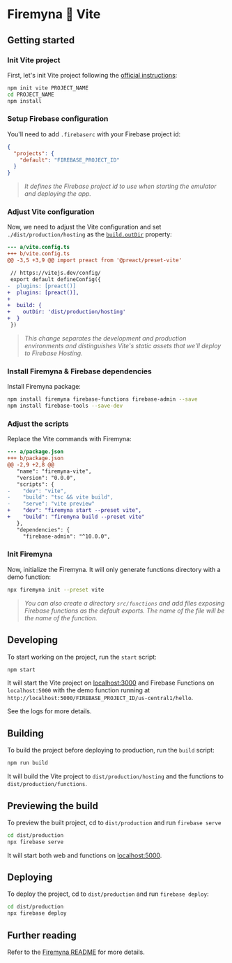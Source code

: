 # Firemyna 💖 Vite

## Getting started

### Init Vite project

First, let's init Vite project following the [official instructions](https://vitejs.dev/guide/#scaffolding-your-first-vite-project):

```bash
npm init vite PROJECT_NAME
cd PROJECT_NAME
npm install
```

### Setup Firebase configuration

You'll need to add `.firebaserc` with your Firebase project id:

```json
{
  "projects": {
    "default": "FIREBASE_PROJECT_ID"
  }
}
```

> _It defines the Firebase project id to use when starting the emulator and deploying the app._

### Adjust Vite configuration

Now, we need to adjust the Vite configuration and set `./dist/production/hosting` as the [`build.outDir`](https://vitejs.dev/config/#build-outdir) property:

```diff
--- a/vite.config.ts
+++ b/vite.config.ts
@@ -3,5 +3,9 @@ import preact from '@preact/preset-vite'

 // https://vitejs.dev/config/
 export default defineConfig({
-  plugins: [preact()]
+  plugins: [preact()],
+
+  build: {
+    outDir: 'dist/production/hosting'
+  }
 })
```

> _This change separates the development and production environments and distinguishes Vite's static assets that we'll deploy to Firebase Hosting._

### Install Firemyna & Firebase dependencies

Install Firemyna package:

```bash
npm install firemyna firebase-functions firebase-admin --save
npm install firebase-tools --save-dev
```

### Adjust the scripts

Replace the Vite commands with Firemyna:

```diff
--- a/package.json
+++ b/package.json
@@ -2,9 +2,8 @@
   "name": "firemyna-vite",
   "version": "0.0.0",
   "scripts": {
-    "dev": "vite",
-    "build": "tsc && vite build",
-    "serve": "vite preview"
+    "dev": "firemyna start --preset vite",
+    "build": "firemyna build --preset vite"
   },
   "dependencies": {
     "firebase-admin": "^10.0.0",
```

### Init Firemyna

Now, initialize the Firemyna. It will only generate functions directory with a demo function:

```bash
npx firemyna init --preset vite
```

> _You can also create a directory `src/functions` and add files exposing Firebase functions as the default exports. The name of the file will be the name of the function._

## Developing

To start working on the project, run the `start` script:

```bash
npm start
```

It will start the Vite project on [localhost:3000](http://localhost:3000/) and Firebase Functions on `localhost:5000` with the demo function running at `http://localhost:5000/FIREBASE_PROJECT_ID/us-central1/hello`.

See the logs for more details.

## Building

To build the project before deploying to production, run the `build` script:

```bash
npm run build
```

It will build the Vite project to `dist/production/hosting` and the functions to `dist/production/functions`.

## Previewing the build

To preview the built project, cd to `dist/production` and run `firebase serve`

```bash
cd dist/production
npx firebase serve
```

It will start both web and functions on [localhost:5000](http://localhost:5000/).

## Deploying

To deploy the project, cd to `dist/production` and run `firebase deploy`:

```bash
cd dist/production
npx firebase deploy
```

## Further reading

Refer to the [Firemyna README](https://github.com/kossnocorp/firemyna#readme) for more details.

